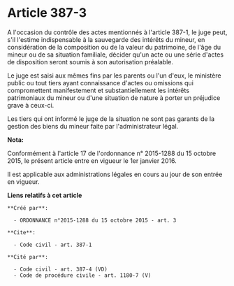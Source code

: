 # Article 387-3

A l'occasion du contrôle des actes mentionnés à l'article 387-1, le juge peut, s'il l'estime indispensable à la sauvegarde
des intérêts du mineur, en considération de la composition ou de la valeur du patrimoine, de l'âge du mineur ou de sa
situation familiale, décider qu'un acte ou une série d'actes de disposition seront soumis à son autorisation préalable. 

Le juge est saisi aux mêmes fins par les parents ou l'un d'eux, le ministère public ou tout tiers ayant connaissance d'actes
ou omissions qui compromettent manifestement et substantiellement les intérêts patrimoniaux du mineur ou d'une situation de
nature à porter un préjudice grave à ceux-ci. 

Les tiers qui ont informé le juge de la situation ne sont pas garants de la gestion des biens du mineur faite par
l'administrateur légal.

**Nota:**

Conformément à l'article 17 de l'ordonnance n° 2015-1288 du 15 octobre 2015, le présent article entre en vigueur le 1er
janvier 2016.

Il est applicable aux administrations légales en cours au jour de son entrée en vigueur.

**Liens relatifs à cet article**

	**Créé par**:

	  - ORDONNANCE n°2015-1288 du 15 octobre 2015 - art. 3

	**Cite**:

	  - Code civil - art. 387-1

	**Cité par**:

	  - Code civil - art. 387-4 (VD)
	  - Code de procédure civile - art. 1180-7 (V)
